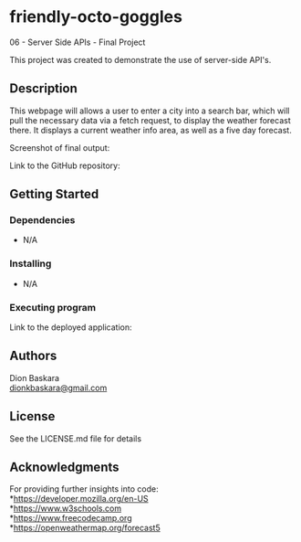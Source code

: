 # friendly-octo-goggles
06 - Server Side APIs - Final Project

This project was created to demonstrate the use of server-side API's.

## Description

This webpage will allows a user to enter a city into a search bar, which will pull the necessary data via a fetch request, to display the weather forecast there. It displays a current weather info area, as well as a five day forecast.

Screenshot of final output:   


Link to the GitHub repository:  


## Getting Started

### Dependencies

* N/A

### Installing

* N/A

### Executing program

Link to the deployed application:    


## Authors

Dion Baskara  
dionkbaskara@gmail.com

## License

See the LICENSE.md file for details

## Acknowledgments

For providing further insights into code:    
*https://developer.mozilla.org/en-US  
*https://www.w3schools.com  
*https://www.freecodecamp.org  
*https://openweathermap.org/forecast5

